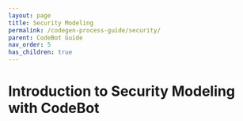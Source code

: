```yaml
---
layout: page
title: Security Modeling
permalink: /codegen-process-guide/security/
parent: CodeBot Guide
nav_order: 5
has_children: true
---
```


# Introduction to Security Modeling with CodeBot

